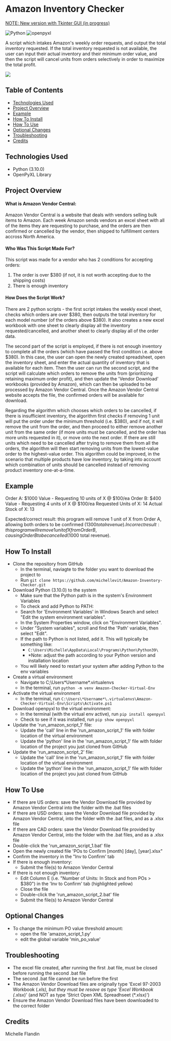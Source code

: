 # Amazon Inventory Checker

[NOTE: New version with Tkinter GUI (in progress)](https://github.com/michellevit/Amazon-Inventory-Checker-App)


![Python](https://img.shields.io/badge/Python-3.10-f7dd68.svg)
![openpyxl](https://img.shields.io/badge/OpenPyXL-3.0.9-206e47.svg)

A script which intakes Amazon's weekly order requests, and output the total inventory requested. If the total inventory requested is not available, the user can input their actual inventory and their minimum order value, and then the script will cancel units from orders selectively in order to maximize the total profit.


<a href="https://youtu.be/lD-wTry930w?si=mQKalJ-FNDY_Rot3" target="_blank"><img src="https://img.shields.io/badge/YouTube-Demo-red?style=for-the-badge&logo=youtube&color=FF0000"></a>


## Table of Contents
- [Technologies Used](#technologies-used)
- [Project Overview](#project-overview)
- [Example](#example)
- [How To Install](#how-to-install)
- [How To Use](#how-to-use)
- [Optional Changes](#optional-changes)
- [Troubleshooting](#troubleshooting)
- [Credits](#credits)


## Technologies Used<a name="technologies-used"></a>
- Python (3.10.0)
- OpenPyXL Library


## Project Overview<a name="project-overview"></a>
#### What is Amazon Vendor Central: 
Amazon Vendor Central is a website that deals with vendors selling bulk items to Amazon. Each week Amazon sends vendors an excel sheet with all of the items they are requesting to purchase, and the orders are then confirmed or cancelled by the vendor, then shipped to fulfillment centers accross North America.

#### Who Was This Script Made For?
This script was made for a vendor who has 2 conditions for accepting orders: 
1) The order is over $380 (if not, it is not worth accepting due to the shipping costs)
2) There is enough inventory

#### How Does the Script Work?
There are 2 python scripts - the first script intakes the weekly excel sheet, checks which orders are over $380, then outputs the total inventory for each model number (of the orders above $380). It also creates a new excel workbook with one sheet to clearly display all the inventory requested/cancelled, and another sheet to clearly display all of the order data.

The second part of the script is employed, if there is not enough inventory to complete all the orders (which have passed the first condition i.e. above $380). In this case, the user can open the newly created spreadsheet, open the inventory sheet, and enter the actual quantity of inventory that is available for each item. Then the user can run the second script, and the script will calculate which orders to remove the units from (prioritizing retaining maximum order profit), and then update the 'Vendor Download' workbooks (provided by Amazon), which can then be uploaded to be processed by Amazon Vendor Central. Once the Amazon Vendor Central website accepts the file, the confirmed orders will be available for download.

Regarding the algorithm which chooses which orders to be cancelled, if there is insufficient inventory, the algorithm first checks if removing 1 unit will put the order under the minimum threshold (i.e. $380), and if not, it will remove the unit from the order, and then proceed to either remove another unit from the same order (if more units must be cancelled, and the order has more units requested in it), or move onto the next order. If there are still units which need to be cancelled after trying to remove them from all the orders, the algorithm will then start removing units from the lowest-value order to the highest-value order. This algorithm could be improved, in the scenario that multiple products have low inventory, by taking into account which combination of units should be cancelled instead of removing product inventory one-at-a-time.


## Example<a name="example"></a>
Order A: $1000 Value - Requesting 10 units of X @ $100/ea
Order B: $400 Value - Requesting 4 units of X @ $100/ea
Requested Units of X: 14
Actual Stock of X: 13

Expected/correct result: this program will remove 1 unit of X from Order A, allowing both orders to be confirmed ($1300 total revenue).
Incorrect result: this program will remove 1 unit of X from Order B, causing Order B to be cancelled ($1000 total revenue). 


## How To Install<a name="how-to-install"></a>
- Clone the repository from GitHub
  - In the terminal, naviagte to the folder you want to download the project to
  - Run `git clone https://github.com/michellevit/Amazon-Inventory-Checker.git`
- Download Python (3.10.0) to the system
  - Make sure that the Python path is in the system's Environment Variables
  - To check and add Python to PATH:
  - Search for 'Environment Variables' in Windows Search and select "Edit the system environment variables".
  - In the System Properties window, click on "Environment Variables".
  - Under "System variables", scroll and find the 'Path' variable, then select "Edit".
  - If the path to Python is not listed, add it. This will typically be something like:
    - `C:\Users\Michelle\AppData\Local\Programs\Python\Python39\` 
    - *Note: adjust the path according to your Python version and installation location
  - You will likely need to restart your system after adding Python to the env variables
- Create a virtual environment
  - Navigate to C;\Users\*Username*\.virtualenvs
  - In the terminal, run `python -m venv Amazon-Checker-Virtual-Env`
- Activate the virtual environment
  - In the terminal, run `C:\Users\*Username*\.virtualenvs\Amazon-Checker-Virtual-Env\Scripts\Activate.ps1`
- Download openpyxl to the virtual environment: 
  - In the terminal (with the virtual env active), run `pip install openpyxl`
  - Check to see if it was installed, run `pip show openpyxl`
- Update the 'run_amazon_script_1' file:
  - Update the 'call' line in the 'run_amazon_script_1' file with folder location of the virtual environment
  - Update the 'python' line in the 'run_amazon_script_1' file with folder location of the project you just cloned from GitHub
- Update the 'run_amazon_script_2' file:
  - Update the 'call' line in the 'run_amazon_script_1' file with folder location of the virtual environment
  - Update the 'python' line in the 'run_amazon_script_1' file with folder location of the project you just cloned from GitHub


## How To Use<a name="how-to-use"></a>
- If there are US orders: save the Vendor Download file provided by Amazon Vendor Central into the folder with the .bat files
- If there are USD orders: save the Vendor Download file provided by Amazon Vendor Central, into the folder with the .bat files, and as a .xlsx file
- If there are CAD orders: save the Vendor Download file provided by Amazon Vendor Central, into the folder with the .bat files, and as a .xlsx file
- Double-click the 'run_amazon_script_1.bat' file
- Open the newly created file 'POs to Confirm [month] [day], [year].xlsx"
- Confirm the inventory in the "Inv to Confirm' tab
- If there is enough inventory:
  - Submit the file(s) to Amazon Vendor Central
- If there is not enough inventory: 
  - Edit Column E (i.e. "Number of Units: In Stock and from POs > $380") in the 'Inv to Confirm' tab (highlighted yellow)
  - Close the file
  - Double-click the 'run_amazon_script_2.bat' file
  - Submit the file(s) to Amazon Vendor Central


## Optional Changes<a name="optional-changes"></a>
- To change the minimum PO value threshold amount: 
  - open the file 'amazon_script_1.py'
  - edit the global variable 'min_po_value'


## Troubleshooting<a name="troubleshooting"></a>
- The excel file created, after running the first .bat file, must be closed before running the second .bat file
- The second .bat file cannot be run before the first
- The Amazon Vendor Download files are originally type 'Excel 97-2003 Workbook (*.xls), but they must be resave as type 'Excel Workbook (*.xlsx)' (and NOT as type 'Strict Open XML Spreadhseet (*.xlsx)')
- Ensure the Amazon Vendor Download files have been downloaded to the correct folder


## Credits<a name="credits"></a>
Michelle Flandin
